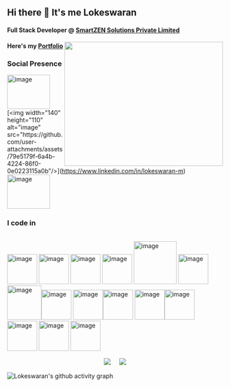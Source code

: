 ## Hi there 👋 It's me Lokeswaran

#### Full Stack Developer @ [SmartZEN Solutions Private Limited](https://smartzensolutions.com)

<img align="right" width="370" height="290" src="https://media0.giphy.com/media/v1.Y2lkPTc5MGI3NjExbngzanI2YmFvdTFieXI5dTRyazgzcGNyZXJnNDdweGFhMGdqOXl4OCZlcD12MV9pbnRlcm5hbF9naWZfYnlfaWQmY3Q9Zw/f3iwJFOVOwuy7K6FFw/giphy.gif">


#### Here's my [Portfolio](https://lokeswaran-m.github.io/Portfolio)<br />                                                

### Social Presence
  
 [<img width="100" height="80" alt="image" src="https://github.com/user-attachments/assets/4d3bd949-c791-4d94-b37e-ab54edb3b60d" />](https://www.instagram.com/mr__l_o_k_i__)[<img width="140" height="110" alt="image" src="https://github.com/user-attachments/assets/79e5179f-6a4b-4224-86f0-0e0223115a0b"/>](https://www.linkedin.com/in/lokeswaran-m)[<img width="100" height="80" alt="image" src="https://github.com/user-attachments/assets/8fda4c8b-40a0-4b8c-8332-bbf4265068dc" />](https://x.com/Mr_l_o_k_i_) <br />


### I code in

<br /> <img width="70" height="70" alt="image" src="https://github.com/user-attachments/assets/28b8d900-e885-4a9f-ae52-d9b461a1e0c1" /> <img width="70" height="70" alt="image" src="https://github.com/user-attachments/assets/edc2f55a-7779-41e5-a74b-67414235f758" /> 
 <img width="70" height="70" alt="image" src="https://github.com/user-attachments/assets/58da6777-622e-4601-b435-d23941ac3e94" /> <img width="70" height="70" alt="image" src="https://github.com/user-attachments/assets/41c1a27b-2be3-4848-9c26-66ac2ce87d07" /> <img width="100" height="100" alt="image" src="https://github.com/user-attachments/assets/cc832df2-fa81-4335-8974-de67c7a8d390" />
<img width="70" height="70" alt="image" src="https://github.com/user-attachments/assets/03fbc23f-a168-4fcf-aba6-8a1346fee8c8" /><img width="80" height="80" alt="image" src="https://github.com/user-attachments/assets/68548b9a-086b-49e0-9059-d8caa84ce826" /><img width="70" height="70" alt="image" src="https://github.com/user-attachments/assets/338729a0-7b9d-49c4-a2bf-31934e3eadc6" /> <img width="70" height="70" alt="image" src="https://github.com/user-attachments/assets/d1e5e71f-fb94-41d1-a7c7-be99568513ec" /><img width="70" height="70" alt="image" src="https://github.com/user-attachments/assets/f5c9803d-4fcf-4467-bd54-ebf0bf8e4142" />  <img width="70" height="70" alt="image" src="https://github.com/user-attachments/assets/ebd46c89-04ec-4592-84bc-5dc5878c710f" /><img width="70" height="70" alt="image" src="https://github.com/user-attachments/assets/afbc6c90-965f-42e7-ad9c-08b35088e2a8" /><img width="70" height="70" alt="image" src="https://github.com/user-attachments/assets/59671720-0ed2-4fd4-ae28-e7700d979b24" /> <img width="70" height="70" alt="image" src="https://github.com/user-attachments/assets/de679afa-5ee0-46f1-bcbf-c1ae05998501" /> <img width="70" height="70" alt="image" src="https://github.com/user-attachments/assets/43d05892-7a28-4cf7-ac72-f5360f14efbb" />

<p align="center">
  <img src="https://github-readme-stats.vercel.app/api?username=Lokeswaran-M&theme=dark&show_icons=true&&hide=issues,contribs" />
  &nbsp;&nbsp;&nbsp;
  <img src="https://github-readme-stats.vercel.app/api/top-langs/?username=Lokeswaran-M&layout=donut&theme=dark" />
</p>

![Lokeswaran's github activity graph](https://github-readme-activity-graph.vercel.app/graph?username=Lokeswaran-M&bg_color=000000&color=ffffff&line=51f565&point=ffffff&area=true&hide_border=true)

